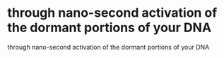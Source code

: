 # through nano-second activation of the dormant portions of your DNA

through nano-second activation of the dormant portions of your DNA